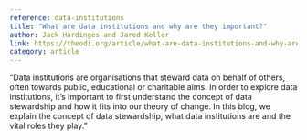 ```yaml
---
reference: data-institutions
title: "What are data institutions and why are they important?"
author: Jack Hardinges and Jared Keller
link: https://theodi.org/article/what-are-data-institutions-and-why-are-they-important/
category: article
---
```

“Data institutions are organisations that steward data on behalf of others, often towards public, educational or charitable aims. In order to explore data institutions, it’s important to first understand the concept of data stewardship and how it fits into our theory of change. In this blog, we explain the concept of data stewardship, what data institutions are and the vital roles they play.”
